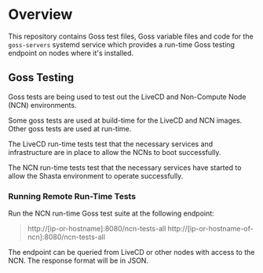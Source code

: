 # Overview

This repository contains Goss test files, Goss variable files and code for the `goss-servers`
systemd service which provides a run-time Goss testing endpoint on nodes where it's
installed.

## Goss Testing

Goss tests are being used to test out the LiveCD and Non-Compute Node (NCN) environments.

Some goss tests are used at build-time for the LiveCD and NCN images. Other goss tests
are used at run-time. 

The LiveCD run-time tests test that the necessary services and infrastructure
are in place to allow the NCNs to boot successfully.

The NCN run-time tests test that the necessary services have started to allow the
Shasta environment to operate successfully.

### Running Remote Run-Time Tests

Run the NCN run-time Goss test suite at the following endpoint:

> http://[ip-or-hostname]:8080/ncn-tests-all
> http://[ip-or-hostname-of-ncn]:8080/ncn-tests-all

The endpoint can be queried from LiveCD or other nodes with access to the NCN. The response
format will be in JSON.